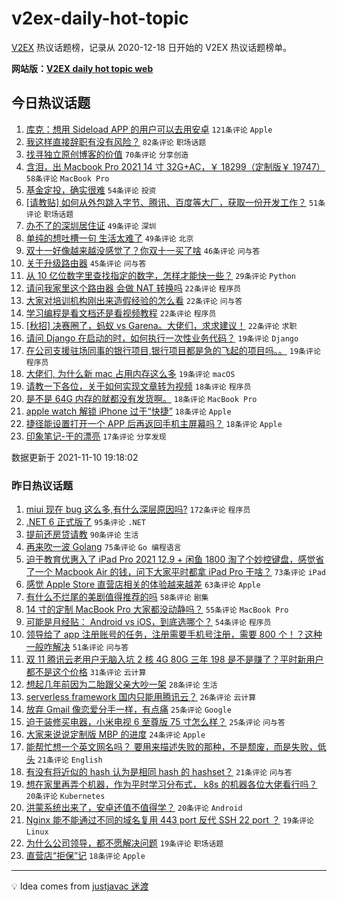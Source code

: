 # v2ex-daily-hot-topic

[V2EX](https://www.v2ex.com/) 热议话题榜，记录从 2020-12-18 日开始的 V2EX 热议话题榜单。

**网站版：[V2EX daily hot topic web](https://boojack.github.io/v2ex-daily-hot-topic-web/)**

## 今日热议话题

<!-- TODAY BEGIN -->

1. [库克：想用 Sideload APP 的用户可以去用安卓](https://www.v2ex.com/t/814382) `121条评论` `Apple`
1. [我这样直接辞职有没有风险？](https://www.v2ex.com/t/814338) `82条评论` `职场话题`
1. [找寻独立原创博客的价值](https://www.v2ex.com/t/814316) `70条评论` `分享创造`
1. [含泪，出 Macbook Pro 2021 14 寸 32G+AC，￥ 18299（定制版￥ 19747）](https://www.v2ex.com/t/814332) `58条评论` `MacBook Pro`
1. [基金定投，确实很难](https://www.v2ex.com/t/814341) `54条评论` `投资`
1. [[请教贴] 如何从外包跳入字节、腾讯、百度等大厂，获取一份开发工作？](https://www.v2ex.com/t/814309) `51条评论` `职场话题`
1. [办不了的深圳居住证](https://www.v2ex.com/t/814362) `49条评论` `深圳`
1. [单纯的想吐槽一句 生活太难了](https://www.v2ex.com/t/814406) `49条评论` `北京`
1. [双十一好像越来越没感觉了？你双十一买了啥](https://www.v2ex.com/t/814437) `46条评论` `问与答`
1. [关于升级路由器](https://www.v2ex.com/t/814311) `45条评论` `问与答`
1. [从 10 亿位数字里查找指定的数字，怎样才能快一些？](https://www.v2ex.com/t/814478) `29条评论` `Python`
1. [请问我家里这个路由器 会做 NAT 转换吗](https://www.v2ex.com/t/814494) `22条评论` `程序员`
1. [大家对培训机构刚出来造假经验的怎么看](https://www.v2ex.com/t/814458) `22条评论` `问与答`
1. [学习编程是看文档还是看视频教程](https://www.v2ex.com/t/814423) `22条评论` `程序员`
1. [[秋招] 决赛圈了，蚂蚁 vs Garena。大佬们，求求建议！](https://www.v2ex.com/t/814337) `22条评论` `求职`
1. [请问 Django 在启动的时，如何执行一次性业务代码？](https://www.v2ex.com/t/814479) `19条评论` `Django`
1. [在公司支援驻场同事的银行项目,银行项目都是急的飞起的项目吗。。](https://www.v2ex.com/t/814374) `19条评论` `程序员`
1. [大佬们, 为什么新 mac 占用内存这么多](https://www.v2ex.com/t/814344) `19条评论` `macOS`
1. [请教一下各位，关于如何实现文章转为视频](https://www.v2ex.com/t/814411) `18条评论` `程序员`
1. [是不是 64G 内存的就都没有发货啊。](https://www.v2ex.com/t/814394) `18条评论` `MacBook Pro`
1. [apple watch 解锁 iPhone 过于“快捷”](https://www.v2ex.com/t/814348) `18条评论` `Apple`
1. [捷径能设置打开一个 APP 后再返回手机主屏幕吗？](https://www.v2ex.com/t/814314) `18条评论` `Apple`
1. [印象笔记-干的漂亮](https://www.v2ex.com/t/814385) `17条评论` `分享发现`

数据更新于 2021-11-10 19:18:02

<!-- TODAY END -->

### 昨日热议话题

<!-- YESTERDAY BEGIN -->

1. [miui 现在 bug 这么多,有什么深层原因吗?](https://www.v2ex.com/t/814032) `172条评论` `程序员`
1. [.NET 6 正式版了](https://www.v2ex.com/t/814028) `95条评论` `.NET`
1. [提前还房贷请教](https://www.v2ex.com/t/814034) `90条评论` `生活`
1. [再来吹一波 Golang](https://www.v2ex.com/t/814129) `75条评论` `Go 编程语言`
1. [迫于教育优惠入了 iPad Pro 2021 12.9 + 闲鱼 1800 淘了个妙控键盘，感觉省了一个 Macbook Air 的钱，问下大家平时都拿 iPad Pro 干啥？](https://www.v2ex.com/t/814136) `73条评论` `iPad`
1. [感觉 Apple Store 直营店相关的体验越来越差](https://www.v2ex.com/t/814187) `63条评论` `Apple`
1. [有什么不烂尾的美剧值得推荐的吗](https://www.v2ex.com/t/814240) `58条评论` `剧集`
1. [14 寸的定制 MacBook Pro 大家都没动静吗？](https://www.v2ex.com/t/814085) `55条评论` `MacBook Pro`
1. [可能是月经贴： Android vs iOS，到底选哪个？](https://www.v2ex.com/t/814131) `54条评论` `程序员`
1. [领导给了 app 注册账号的任务，注册需要手机号注册，需要 800 个！？这种一般咋解决](https://www.v2ex.com/t/814065) `51条评论` `问与答`
1. [双 11 腾讯云老用户无脑入坑 2 核 4G 80G 三年 198 是不是赚了？平时新用户都不是这个价格](https://www.v2ex.com/t/814133) `31条评论` `云计算`
1. [想起几年前因为二胎跟父亲大吵一架](https://www.v2ex.com/t/814248) `28条评论` `生活`
1. [serverless framework 国内只能用腾讯云？](https://www.v2ex.com/t/814196) `26条评论` `云计算`
1. [放弃 Gmail 像恋爱分手一样，有点痛](https://www.v2ex.com/t/814212) `25条评论` `Google`
1. [迫于装修买电器，小米电视 6 至尊版 75 寸怎么样？](https://www.v2ex.com/t/814135) `25条评论` `问与答`
1. [大家来说说定制版 MBP 的进度](https://www.v2ex.com/t/814074) `24条评论` `Apple`
1. [能帮忙想一个英文网名吗？ 要用来描述失败的那种，不是颓废，而是失败，低头](https://www.v2ex.com/t/814228) `21条评论` `English`
1. [有没有将近似的 hash 认为是相同 hash 的 hashset？](https://www.v2ex.com/t/814128) `21条评论` `问与答`
1. [想在家里再弄个机器，作为平时学习分布式， k8s 的机器各位大佬看行吗？](https://www.v2ex.com/t/814176) `20条评论` `Kubernetes`
1. [洪蒙系统出来了，安卓还值不值得学？](https://www.v2ex.com/t/814141) `20条评论` `Android`
1. [Nginx 能不能通过不同的域名复用 443 port 反代 SSH 22 port ？](https://www.v2ex.com/t/814132) `19条评论` `Linux`
1. [为什么公司领导，都不愿解决问题](https://www.v2ex.com/t/814040) `19条评论` `职场话题`
1. [直营店“拒保”记](https://www.v2ex.com/t/814143) `18条评论` `Apple`

<!-- YESTERDAY END -->

---

💡 Idea comes from [justjavac 迷渡](https://github.com/justjavac/)
